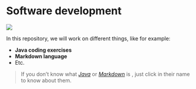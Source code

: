 Software development
====

![](https://corkcollegeofcommerce.ie/wp-content/uploads/2016/01/software-development.jpg)

In this repository, we will work on different things, like for example:
* **Java coding exercises**
* **Markdown language**
* Etc.

>If you don’t know what [_Java_](https://en.wikipedia.org/wiki/Java_(programming_language)) or [_Markdown_](https://en.wikipedia.org/wiki/Markdown) is , just click in their name to know about them.



